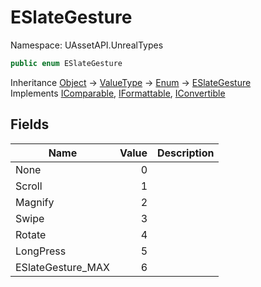 # ESlateGesture

Namespace: UAssetAPI.UnrealTypes

```csharp
public enum ESlateGesture
```

Inheritance [Object](https://docs.microsoft.com/en-us/dotnet/api/system.object) → [ValueType](https://docs.microsoft.com/en-us/dotnet/api/system.valuetype) → [Enum](https://docs.microsoft.com/en-us/dotnet/api/system.enum) → [ESlateGesture](./uassetapi.unrealtypes.eslategesture.md)<br>
Implements [IComparable](https://docs.microsoft.com/en-us/dotnet/api/system.icomparable), [IFormattable](https://docs.microsoft.com/en-us/dotnet/api/system.iformattable), [IConvertible](https://docs.microsoft.com/en-us/dotnet/api/system.iconvertible)

## Fields

| Name | Value | Description |
| --- | --: | --- |
| None | 0 |  |
| Scroll | 1 |  |
| Magnify | 2 |  |
| Swipe | 3 |  |
| Rotate | 4 |  |
| LongPress | 5 |  |
| ESlateGesture_MAX | 6 |  |
